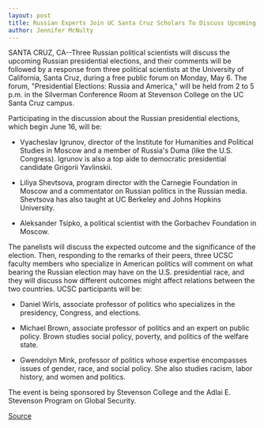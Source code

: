```yaml
---
layout: post
title: Russian Experts Join UC Santa Cruz Scholars To Discuss Upcoming Presidential Elections In Russia And The United States
author: Jennifer McNulty
---
```


SANTA CRUZ, CA--Three Russian political scientists will discuss  the upcoming Russian presidential elections, and their comments  will be followed by a response from three political scientists at the  University of California, Santa Cruz, during a free public forum on  Monday, May 6. The forum, "Presidential Elections: Russia and  America," will be held from 2 to 5 p.m. in the Silverman Conference  Room at Stevenson College on the UC Santa Cruz campus.

Participating in the discussion about the Russian presidential  elections, which begin June 16, will be:

* Vyacheslav Igrunov, director of the Institute for Humanities  and Political Studies in Moscow and a member of Russia's Duma (like  the U.S. Congress). Igrunov is also a top aide to democratic  presidential candidate Grigorii Yavlinskii.

* Liliya Shevtsova, program director with the Carnegie  Foundation in Moscow and a commentator on Russian politics in the  Russian media. Shevtsova has also taught at UC Berkeley and Johns  Hopkins University.

* Aleksander Tsipko, a political scientist with the Gorbachev  Foundation in Moscow.

The panelists will discuss the expected outcome and the  significance of the election. Then, responding to the remarks of their  peers, three UCSC faculty members who specialize in American  politics will comment on what bearing the Russian election may  have on the U.S. presidential race, and they will discuss how  different outcomes might affect relations between the two  countries. UCSC participants will be:

* Daniel Wirls, associate professor of politics who  specializes in the presidency, Congress, and elections.

* Michael Brown, associate professor of politics and an  expert on public policy. Brown studies social policy, poverty, and  politics of the welfare state.

* Gwendolyn Mink, professor of politics whose expertise  encompasses issues of gender, race, and social policy. She also  studies racism, labor history, and women and politics.

The event is being sponsored by Stevenson College and the  Adlai E. Stevenson Program on Global Security.

[Source](http://www1.ucsc.edu/news_events/press_releases/archive/95-96/04-96/042296-Russian_experts_and.html "Permalink to 042296-Russian_experts_and")
